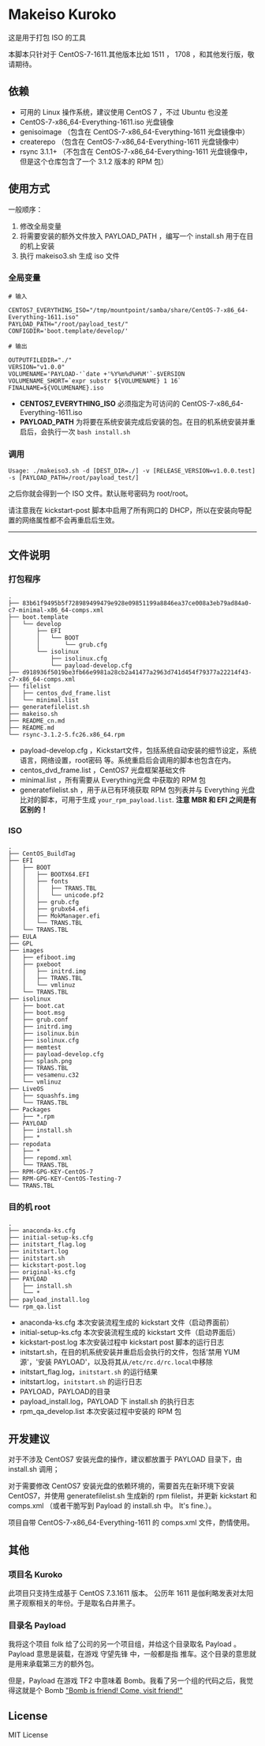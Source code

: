 # Makeiso Kuroko

这是用于打包 ISO 的工具

本脚本只针对于 CentOS-7-1611.其他版本比如 1511 ， 1708 ，和其他发行版，敬请期待。

## 依赖

- 可用的 Linux 操作系统，建议使用 CentOS 7 ，不过 Ubuntu 也没差
- CentOS-7-x86_64-Everything-1611.iso 光盘镜像
- genisoimage （包含在 CentOS-7-x86_64-Everything-1611 光盘镜像中）
- createrepo （包含在 CentOS-7-x86_64-Everything-1611 光盘镜像中）
- rsync 3.1.1+ （不包含在 CentOS-7-x86_64-Everything-1611 光盘镜像中，但是这个仓库包含了一个 3.1.2 版本的 RPM 包）

## 使用方式

一般顺序：

1. 修改全局变量
2. 将需要安装的额外文件放入 PAYLOAD_PATH ，编写一个 install.sh 用于在目的机上安装
3. 执行 makeiso3.sh 生成 iso 文件

### 全局变量

```
# 输入

CENTOS7_EVERYTHING_ISO="/tmp/mountpoint/samba/share/CentOS-7-x86_64-Everything-1611.iso"
PAYLOAD_PATH="/root/payload_test/"
CONFIGDIR='boot.template/develop/'

# 输出

OUTPUTFILEDIR="./"
VERSION="v1.0.0"
VOLUMENAME='PAYLOAD-'`date +'%Y%m%d%H%M'`-$VERSION
VOLUMENAME_SHORT=`expr substr ${VOLUMENAME} 1 16`
FINALNAME=${VOLUMENAME}.iso
```

- **CENTOS7_EVERYTHING_ISO** 必须指定为可访问的 CentOS-7-x86_64-Everything-1611.iso
- **PAYLOAD_PATH** 为将要在系统安装完成后安装的包。在目的机系统安装并重启后，会执行一次 `bash install.sh`

### 调用

```
Usage: ./makeiso3.sh -d [DEST_DIR=./] -v [RELEASE_VERSION=v1.0.0.test] -s [PAYLOAD_PATH=/root/payload_test/]
```

之后你就会得到一个 ISO 文件。默认账号密码为 root/root。

请注意我在 kickstart-post 脚本中启用了所有网口的 DHCP，所以在安装向导配置的网络属性都不会再重启后生效。

* * *

## 文件说明

### 打包程序

```
.
├── 83b61f9495b5f728989499479e928e09851199a8846ea37ce008a3eb79ad84a0-c7-minimal-x86_64-comps.xml
├── boot.template
│   └── develop
│       ├── EFI
│       │   └── BOOT
│       │       └── grub.cfg
│       └── isolinux
│           ├── isolinux.cfg
│           └── payload-develop.cfg
├── d918936f5019be3fb66e9981a28cb2a41477a2963d741d454f79377a22214f43-c7-x86_64-comps.xml
├── filelist
│   ├── centos_dvd_frame.list
│   └── minimal.list
├── generatefilelist.sh
├── makeiso.sh
├── README_cn.md
├── README.md
└── rsync-3.1.2-5.fc26.x86_64.rpm
```

- payload-develop.cfg ，Kickstart文件，包括系统自动安装的细节设定，系统语言，网络设置，root密码 等。系统重启后会调用的脚本也包含在内。
- centos_dvd_frame.list ，CentOS7 光盘框架基础文件
- minimal.list ，所有需要从 Everything光盘 中获取的 RPM 包
- generatefilelist.sh ，用于从已有环境获取 RPM 包列表并与 Everything 光盘比对的脚本，可用于生成 `your_rpm_payload.list`. **注意 MBR 和 EFI 之间是有区别的！**

### ISO

```
.
├── CentOS_BuildTag
├── EFI
│   ├── BOOT
│   │   ├── BOOTX64.EFI
│   │   ├── fonts
│   │   │   ├── TRANS.TBL
│   │   │   └── unicode.pf2
│   │   ├── grub.cfg
│   │   ├── grubx64.efi
│   │   ├── MokManager.efi
│   │   └── TRANS.TBL
│   └── TRANS.TBL
├── EULA
├── GPL
├── images
│   ├── efiboot.img
│   ├── pxeboot
│   │   ├── initrd.img
│   │   ├── TRANS.TBL
│   │   └── vmlinuz
│   └── TRANS.TBL
├── isolinux
│   ├── boot.cat
│   ├── boot.msg
│   ├── grub.conf
│   ├── initrd.img
│   ├── isolinux.bin
│   ├── isolinux.cfg
│   ├── memtest
│   ├── payload-develop.cfg
│   ├── splash.png
│   ├── TRANS.TBL
│   ├── vesamenu.c32
│   └── vmlinuz
├── LiveOS
│   ├── squashfs.img
│   └── TRANS.TBL
├── Packages
│   ├── *.rpm
├── PAYLOAD
│   ├── install.sh
│   ├── *
├── repodata
│   ├── *
│   ├── repomd.xml
│   └── TRANS.TBL
├── RPM-GPG-KEY-CentOS-7
├── RPM-GPG-KEY-CentOS-Testing-7
└── TRANS.TBL
```

### 目的机 root
```
.
├── anaconda-ks.cfg
├── initial-setup-ks.cfg
├── initstart_flag.log
├── initstart.log
├── initstart.sh
├── kickstart-post.log
├── original-ks.cfg
├── PAYLOAD
│   ├── install.sh
│   └── *
├── payload_install.log
└── rpm_qa.list
```

- anaconda-ks.cfg 本次安装流程生成的 kickstart 文件（启动界面前）
- initial-setup-ks.cfg 本次安装流程生成的 kickstart 文件（启动界面后）
- kickstart-post.log 本次安装过程中 kickstart post 脚本的运行日志
- initstart.sh，在目的机系统安装并重启后会执行的文件，包括'禁用 YUM 源'，'安装 PAYLOAD'，以及将其从`/etc/rc.d/rc.local`中移除
- initstart_flag.log，`initstart.sh` 的运行结果
- initstart.log，`initstart.sh` 的运行日志
- PAYLOAD，PAYLOAD的目录
- payload_install.log，PAYLOAD 下 install.sh 的执行日志
- rpm_qa_develop.list 本次安装过程中安装的 RPM 包

## 开发建议

对于不涉及 CentOS7 安装光盘的操作，建议都放置于 PAYLOAD 目录下，由 install.sh 调用；

对于需要修改 CentOS7 安装光盘的依赖环境的，需要首先在新环境下安装 CentOS7，并使用 generatefilelist.sh 生成新的 rpm filelist，并更新 kickstart 和 comps.xml （或者干脆写到 Payload 的 install.sh 中。 It's fine.）。

项目自带 CentOS-7-x86_64-Everything-1611 的 comps.xml 文件，酌情使用。

## 其他

### 项目名 Kuroko

此项目只支持生成基于 CentOS 7.3.1611 版本。 公历年 1611 是伽利略发表对太阳黑子观察相关的年份。于是取名白井黑子。

### 目录名 Payload

我将这个项目 folk 给了公司的另一个项目组，并给这个目录取名 Payload 。Payload 意思是装载，在游戏 守望先锋 中，一般都是指 推车。这个目录的意思就是用来承载第三方的额外包。

但是，Payload 在游戏 TF2 中意味着 Bomb。我看了另一个组的代码之后，我觉得这就是个 Bomb ["Bomb is friend! Come, visit friend!"](https://wiki.teamfortress.com/w/images/2/2b/Heavy_cartstaycloseoffense06.wav)

## License

MIT License
